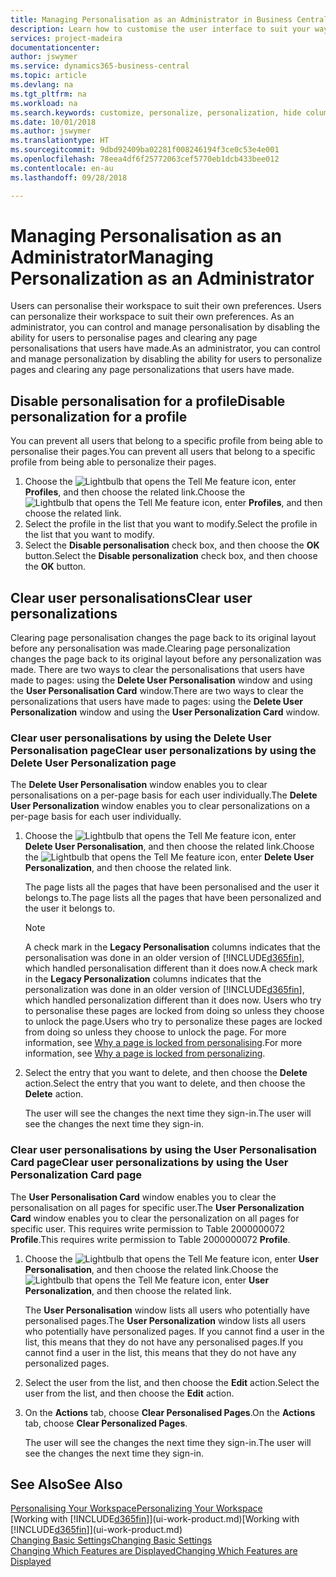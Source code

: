 ```yaml
---
title: Managing Personalisation as an Administrator in Business Central | Microsoft Docs
description: Learn how to customise the user interface to suit your way of working.
services: project-madeira
documentationcenter: 
author: jswymer
ms.service: dynamics365-business-central
ms.topic: article
ms.devlang: na
ms.tgt_pltfrm: na
ms.workload: na
ms.search.keywords: customize, personalize, personalization, hide columns, remove fields, move fields
ms.date: 10/01/2018
ms.author: jswymer
ms.translationtype: HT
ms.sourcegitcommit: 9dbd92409ba02281f008246194f3ce0c53e4e001
ms.openlocfilehash: 78eea4df6f25772063cef5770eb1dcb433bee012
ms.contentlocale: en-au
ms.lasthandoff: 09/28/2018

---
```

# <a name="managing-personalization-as-an-administrator"></a><span data-ttu-id="969e2-103">Managing Personalisation as an Administrator</span><span class="sxs-lookup"><span data-stu-id="969e2-103">Managing Personalization as an Administrator</span></span>
<span data-ttu-id="969e2-104"><!--NAV in the Web client--> Users can personalise their workspace to suit their own preferences.</span><span class="sxs-lookup"><span data-stu-id="969e2-104"><!--NAV in the Web client--> Users can personalize their workspace to suit their own preferences.</span></span> <span data-ttu-id="969e2-105">As an administrator, you can control and manage personalisation by disabling the ability for users to personalise pages and clearing any page personalisations that users have made.</span><span class="sxs-lookup"><span data-stu-id="969e2-105">As an administrator, you can control and manage personalization by disabling the ability for users to personalize pages and clearing any page personalizations that users have made.</span></span>

## <a name="disable-personalization-for-a-profile"></a><span data-ttu-id="969e2-106">Disable personalisation for a profile</span><span class="sxs-lookup"><span data-stu-id="969e2-106">Disable personalization for a profile</span></span>
<span data-ttu-id="969e2-107">You can prevent all users that belong to a specific profile from being able to personalise their pages.</span><span class="sxs-lookup"><span data-stu-id="969e2-107">You can prevent all users that belong to a specific profile from being able to personalize their pages.</span></span>
1.  <span data-ttu-id="969e2-108">Choose the ![Lightbulb that opens the Tell Me feature](media/ui-search/search_small.png "Tell me what you want to do") icon, enter **Profiles**, and then choose the related link.</span><span class="sxs-lookup"><span data-stu-id="969e2-108">Choose the ![Lightbulb that opens the Tell Me feature](media/ui-search/search_small.png "Tell me what you want to do") icon, enter **Profiles**, and then choose the related link.</span></span>
2.  <span data-ttu-id="969e2-109">Select the profile in the list that you want to modify.</span><span class="sxs-lookup"><span data-stu-id="969e2-109">Select the profile in the list that you want to modify.</span></span>
3. <span data-ttu-id="969e2-110">Select the **Disable personalisation** check box, and then choose the **OK** button.</span><span class="sxs-lookup"><span data-stu-id="969e2-110">Select the **Disable personalization** check box, and then choose the **OK** button.</span></span>

## <a name="clear-user-personalizations"></a><span data-ttu-id="969e2-111">Clear user personalisations</span><span class="sxs-lookup"><span data-stu-id="969e2-111">Clear user personalizations</span></span>

<span data-ttu-id="969e2-112">Clearing page personalisation changes the page back to its original layout before any personalisation was made.</span><span class="sxs-lookup"><span data-stu-id="969e2-112">Clearing page personalization changes the page back to its original layout before any personalization was made.</span></span> <span data-ttu-id="969e2-113">There are two ways to clear the personalisations that users have made to pages: using the **Delete User Personalisation** window and using the **User Personalisation Card** window.</span><span class="sxs-lookup"><span data-stu-id="969e2-113">There are two ways to clear the personalizations that users have made to pages: using the **Delete User Personalization** window and using the **User Personalization Card** window.</span></span>

### <a name="clear-user-personalizations-by-using-the-delete-user-personalization-page"></a><span data-ttu-id="969e2-114">Clear user personalisations by using the Delete User Personalisation page</span><span class="sxs-lookup"><span data-stu-id="969e2-114">Clear user personalizations by using the Delete User Personalization page</span></span>

<span data-ttu-id="969e2-115">The **Delete User Personalisation** window enables you to clear personalisations on a per-page basis for each user individually.</span><span class="sxs-lookup"><span data-stu-id="969e2-115">The **Delete User Personalization** window enables you to clear personalizations on a per-page basis for each user individually.</span></span>

1.  <span data-ttu-id="969e2-116">Choose the ![Lightbulb that opens the Tell Me feature](media/ui-search/search_small.png "Tell me what you want to do") icon, enter **Delete User Personalisation**, and then choose the related link.</span><span class="sxs-lookup"><span data-stu-id="969e2-116">Choose the ![Lightbulb that opens the Tell Me feature](media/ui-search/search_small.png "Tell me what you want to do") icon, enter **Delete User Personalization**, and then choose the related link.</span></span>

    <span data-ttu-id="969e2-117">The page lists all the pages that have been personalised and the user it belongs to.</span><span class="sxs-lookup"><span data-stu-id="969e2-117">The page lists all the pages that have been personalized and the user it belongs to.</span></span>

    >[!NOTE]
    > <span data-ttu-id="969e2-118">A check mark in the **Legacy Personalisation** columns indicates that the personalisation was done in an older version of [!INCLUDE[d365fin](includes/d365fin_md.md)], which handled personalisation different than it does now.</span><span class="sxs-lookup"><span data-stu-id="969e2-118">A check mark in the **Legacy Personalization** columns indicates that the personalization was done in an older version of [!INCLUDE[d365fin](includes/d365fin_md.md)], which handled personalization different than it does now.</span></span> <span data-ttu-id="969e2-119">Users who try to personalise these pages are locked from doing so unless they choose to unlock the page.</span><span class="sxs-lookup"><span data-stu-id="969e2-119">Users who try to personalize these pages are locked from doing so unless they choose to unlock the page.</span></span> <span data-ttu-id="969e2-120">For more information, see [Why a page is locked from personalising](ui-personalization-locked.md).</span><span class="sxs-lookup"><span data-stu-id="969e2-120">For more information, see [Why a page is locked from personalizing](ui-personalization-locked.md).</span></span>

2. <span data-ttu-id="969e2-121">Select the entry that you want to delete, and then choose the **Delete** action.</span><span class="sxs-lookup"><span data-stu-id="969e2-121">Select the entry that you want to delete, and then choose the **Delete** action.</span></span>

    <span data-ttu-id="969e2-122">The user will see the changes the next time they sign-in.</span><span class="sxs-lookup"><span data-stu-id="969e2-122">The user will see the changes the next time they sign-in.</span></span>

### <a name="clear-user-personalizations-by-using-the-user-personalization-card-page"></a><span data-ttu-id="969e2-123">Clear user personalisations by using the User Personalisation Card page</span><span class="sxs-lookup"><span data-stu-id="969e2-123">Clear user personalizations by using the User Personalization Card page</span></span>

<span data-ttu-id="969e2-124">The **User Personalisation Card** window enables you to clear the personalisation on all pages for specific user.</span><span class="sxs-lookup"><span data-stu-id="969e2-124">The **User Personalization Card** window enables you to clear the personalization on all pages for specific user.</span></span> <span data-ttu-id="969e2-125">This requires write permission to Table 2000000072 **Profile**.</span><span class="sxs-lookup"><span data-stu-id="969e2-125">This requires write permission to Table 2000000072 **Profile**.</span></span>

1.  <span data-ttu-id="969e2-126">Choose the ![Lightbulb that opens the Tell Me feature](media/ui-search/search_small.png "Tell me what you want to do") icon, enter **User Personalisation**, and then choose the related link.</span><span class="sxs-lookup"><span data-stu-id="969e2-126">Choose the ![Lightbulb that opens the Tell Me feature](media/ui-search/search_small.png "Tell me what you want to do") icon, enter **User Personalization**, and then choose the related link.</span></span>

    <span data-ttu-id="969e2-127">The **User Personalisation** window lists all users who potentially have personalised pages.</span><span class="sxs-lookup"><span data-stu-id="969e2-127">The **User Personalization** window lists all users who potentially have personalized pages.</span></span> <span data-ttu-id="969e2-128">If you cannot find a user in the list, this means that they do not have any personalised pages.</span><span class="sxs-lookup"><span data-stu-id="969e2-128">If you cannot find a user in the list, this means that they do not have any personalized pages.</span></span>

2. <span data-ttu-id="969e2-129">Select the user from the list, and then choose the **Edit** action.</span><span class="sxs-lookup"><span data-stu-id="969e2-129">Select the user from the list, and then choose the **Edit** action.</span></span>

3.  <span data-ttu-id="969e2-130">On the **Actions** tab, choose **Clear Personalised Pages**.</span><span class="sxs-lookup"><span data-stu-id="969e2-130">On the **Actions** tab, choose **Clear Personalized Pages**.</span></span>

    <span data-ttu-id="969e2-131">The user will see the changes the next time they sign-in.</span><span class="sxs-lookup"><span data-stu-id="969e2-131">The user will see the changes the next time they sign-in.</span></span>

## <a name="see-also"></a><span data-ttu-id="969e2-132">See Also</span><span class="sxs-lookup"><span data-stu-id="969e2-132">See Also</span></span>
[<span data-ttu-id="969e2-133">Personalising Your Workspace</span><span class="sxs-lookup"><span data-stu-id="969e2-133">Personalizing Your Workspace</span></span>](ui-personalization-user.md)  
<span data-ttu-id="969e2-134">[Working with [!INCLUDE[d365fin](includes/d365fin_md.md)]](ui-work-product.md)</span><span class="sxs-lookup"><span data-stu-id="969e2-134">[Working with [!INCLUDE[d365fin](includes/d365fin_md.md)]](ui-work-product.md)</span></span>  
[<span data-ttu-id="969e2-135">Changing Basic Settings</span><span class="sxs-lookup"><span data-stu-id="969e2-135">Changing Basic Settings</span></span>](ui-change-basic-settings.md)  
[<span data-ttu-id="969e2-136">Changing Which Features are Displayed</span><span class="sxs-lookup"><span data-stu-id="969e2-136">Changing Which Features are Displayed</span></span>](ui-experiences.md)  

